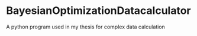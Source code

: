 # BayesianOptimizationDatacalculator
A python program used in my thesis for complex data calculation 
